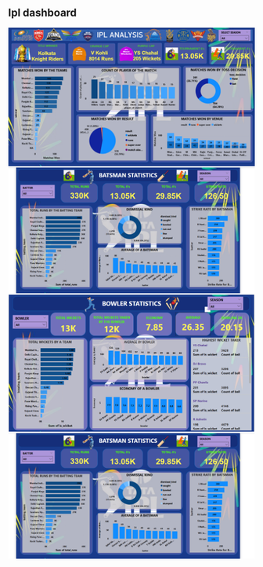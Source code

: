 ## Ipl dashboard 
![My Image](Summary.png)
![My Image](Batsman-stats.png)
![My Image](Bowler-stats.png)
![My Image](Batsman-Stats.png)
